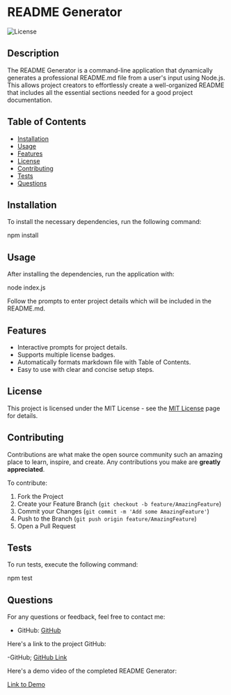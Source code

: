 # README Generator

![License](https://img.shields.io/badge/License-MIT-blue.svg)

## Description

The README Generator is a command-line application that dynamically generates a professional README.md file from a user's input using Node.js. This allows project creators to effortlessly create a well-organized README that includes all the essential sections needed for a good project documentation.

## Table of Contents

- [Installation](#installation)
- [Usage](#usage)
- [Features](#features)
- [License](#license)
- [Contributing](#contributing)
- [Tests](#tests)
- [Questions](#questions)

## Installation

To install the necessary dependencies, run the following command:

npm install 

## Usage

After installing the dependencies, run the application with:

node index.js

Follow the prompts to enter project details which will be included in the README.md.

## Features

- Interactive prompts for project details.
- Supports multiple license badges.
- Automatically formats markdown file with Table of Contents.
- Easy to use with clear and concise setup steps.

## License

This project is licensed under the MIT License - see the [MIT License](https://opensource.org/licenses/MIT) page for details.

## Contributing

Contributions are what make the open source community such an amazing place to learn, inspire, and create. Any contributions you make are **greatly appreciated**.

To contribute:
1. Fork the Project
2. Create your Feature Branch (`git checkout -b feature/AmazingFeature`)
3. Commit your Changes (`git commit -m 'Add some AmazingFeature'`)
4. Push to the Branch (`git push origin feature/AmazingFeature`)
5. Open a Pull Request

## Tests

To run tests, execute the following command:

npm test

## Questions

For any questions or feedback, feel free to contact me:
- GitHub: [GitHub](https://github.com/dumpsterRat92)

Here's a link to the project GitHub:

-GitHub; [GitHub Link](https://github.com/dumpsterRat92/sturdy-meme)

Here's a demo video of the completed README Generator: 

[Link to Demo](https://drive.google.com/file/d/1dFevc6h1NzvjpHaC1modk7MNQNR-UrAN/view)

